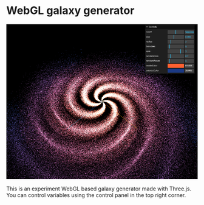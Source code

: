 # WebGL galaxy generator

![screenshot](pics/screenshot.png)

This is an experiment WebGL based galaxy generator made with Three.js.
You can control variables using the control panel in the top right corner.
